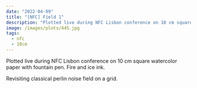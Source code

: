 ```yaml
---
date: "2022-04-09"
title: "[NFC] Field 1"
description: "Plotted live during NFC Lisbon conference on 10 cm square watercolor paper with fountain pen."
image: /images/plots/445.jpg
tags:
  - nfc
  - 10cm
---
```


Plotted live during NFC Lisbon conference on 10 cm square watercolor paper with fountain pen. Fire and ice ink.

Revisiting classical perlin noise field on a grid.
